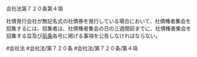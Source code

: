 会社法第７２０条第４項

社債発行会社が無記名式の社債券を発行している場合において、社債権者集会を招集するには、招集者は、社債権者集会の日の三週間前までに、社債権者集会を招集する旨及び[前条](会社法＿＿＿＿第７１９条第１項)各号に掲げる事項を公告しなければならない。

#会社法
#会社法/第７２０条
#会社法/第７２０条/第４項
